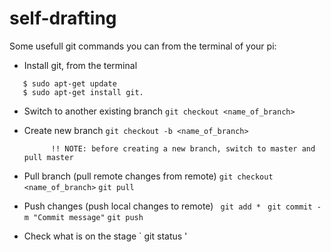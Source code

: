 # self-drafting

Some usefull git commands you can from the terminal of your pi:
 - Install git, from the terminal
 ```
    $ sudo apt-get update 
    $ sudo apt-get install git.
 ```

- Switch to another existing branch
          `git checkout <name_of_branch>`
   
- Create new branch
         `git checkout -b <name_of_branch>`
            
            !! NOTE: before creating a new branch, switch to master and pull master
  
 - Pull branch (pull remote changes from remote)
   `git checkout <name_of_branch>`
   `git pull`
   
  - Push changes (push local changes to remote)
    ` git add *`
    ` git commit -m "Commit message"`
     `git push `
  - Check what is on the stage
   ` git status ' 

